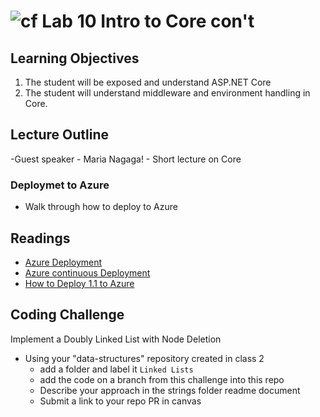![cf](http://i.imgur.com/7v5ASc8.png) Lab 10 Intro to Core con't
=====================================

## Learning Objectives
1. The student will be exposed and understand ASP.NET Core
2. The student will understand middleware and environment handling in Core.

## Lecture Outline
-Guest speaker - Maria Nagaga! 
    - Short lecture on Core

### Deploymet to Azure
- Walk through how to deploy to Azure

## Readings
- [Azure Deployment](https://docs.microsoft.com/en-us/aspnet/core/tutorials/publish-to-azure-webapp-using-vs)
- [Azure continuous Deployment](https://docs.microsoft.com/en-us/aspnet/core/publishing/azure-continuous-deployment)
- [How to Deploy 1.1 to Azure](https://blogs.msdn.microsoft.com/benjaminperkins/2017/03/21/how-to-deploy-an-asp-net-core-1-1-application-to-an-azure-app-services-web-app-using-visual-studio-2017/)

## Coding Challenge
Implement a Doubly Linked List with Node Deletion
- Using your "data-structures" repository created in class  2
  - add a folder and label it `Linked Lists`
  - add the code on a branch from this challenge into this repo
  - Describe your approach in the strings folder readme document
  - Submit a link to your repo PR in canvas
